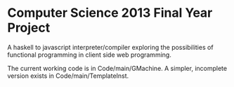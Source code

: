 # Computer Science 2013 Final Year Project 

A haskell to javascript interpreter/compiler exploring
the possibilities of functional programming in client
side web programming.

The current working code is in Code/main/GMachine. A simpler, 
incomplete version exists in Code/main/TemplateInst.


